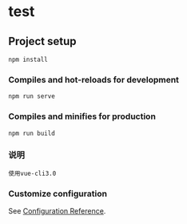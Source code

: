 # test

## Project setup
```
npm install
```

### Compiles and hot-reloads for development
```
npm run serve
```

### Compiles and minifies for production
```
npm run build
```

### 说明
```
使用vue-cli3.0
```

### Customize configuration
See [Configuration Reference](https://cli.vuejs.org/config/).
